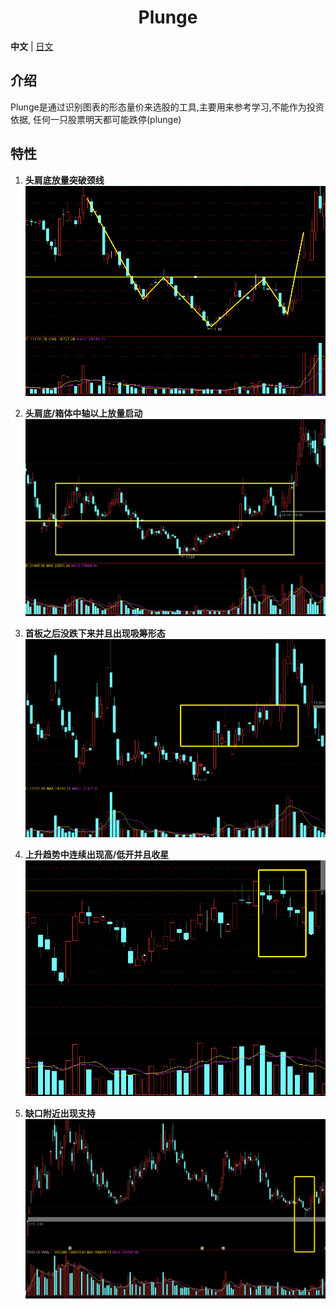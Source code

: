 <div align="center">
<h1>Plunge</h1>
</div>

**中文** | [日文](./README.JP.md)

## 介绍

Plunge是通过识别图表的形态量价来选股的工具,主要用来参考学习,不能作为投资依据, 任何一只股票明天都可能跌停(plunge)

## 特性

1.	**头肩底放量突破颈线**    
   ![头肩底突破1](./tj1.png)  

2.	**头肩底/箱体中轴以上放量启动**  
   ![头肩底/箱体中轴以上放量启动](./tj2.png)

3.	**首板之后没跌下来并且出现吸筹形态**  
   ![吸筹](./xc.png)

4.	**上升趋势中连续出现高/低开并且收星** 
   ![收星](./star.png)

5.	**缺口附近出现支持** 
   ![缺口](./qk.png)

